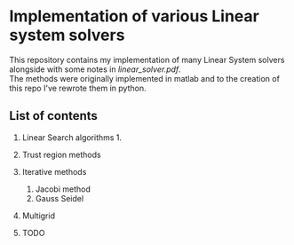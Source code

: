 # Implementation of various Linear system solvers

This repository contains my implementation of many Linear System solvers alongside with some notes in <i>linear_solver.pdf</i>. <br>
The methods were originally implemented in matlab and to the creation of this repo I've rewrote them in python.
## List of contents

1. Linear Search algorithms
    1.  
1. Trust region methods

1. Iterative methods
   1. Jacobi method
   1. Gauss Seidel

1. Multigrid

1.  TODO
